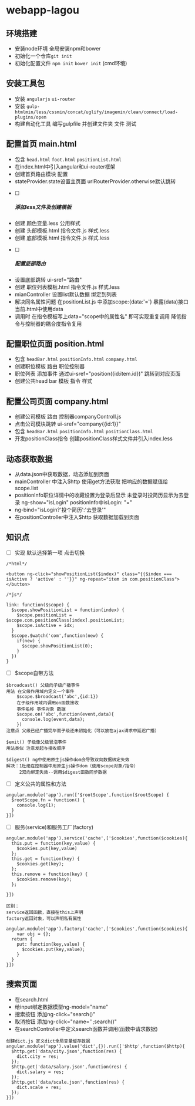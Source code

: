 # webapp-lagou


## 环境搭建

- 安装node环境 全局安装npm和bower
- 初始化一个仓库`git init` 
- 初始化配置文件  `npm init`  `bower init` (cmd环境)

## 安装工具包

- 安装  `angularjs`  `ui-router`
- 安装 `gulp-htmlmin/less/cssmin/concat/uglify/imagemin/clean/connect/load-plugins/open`
- 构建自动化工具 编写gulpfile 并创建文件夹 文件 测试

## 配置首页 main.html

- 包含 `head.html` `foot.html` `positionList.html`
- 在index.html中引入angular和ui-router框架
- 创建首页路由模块 配置
- stateProvider.state设置主页面 urlRouterProvider.otherwise默认跳转

- [ ] ##### 添加less文件及创建模板

- 创建 颜色变量.less 公用样式 
- 创建 头部模板.html 指令文件.js 样式.less
- 创建 底部模板.html 指令文件.js 样式.less

- [ ] ##### 配置底部路由

- 设置底部跳转 ui-sref="路由"
- 创建 职位列表模板.html 指令文件.js 样式.less
- mianController 设置list默认数据 绑定到列表
- 解决同名属性问题 在positionList.js 中添加scope:{data:'='} 暴露(data)接口 当前.html中使用data
- 调用时 在指令模板写上data="scope中的属性名" 即可实现重复调用 降低指令与控制器的耦合度指令复用

## 配置职位页面 position.html

- 包含 `headBar.html` `positionInfo.html` `company.html`
- 创建职位模板 路由 职位控制器
- 职位列表 添加事件 通过ui-sref="position({id:item.id})" 跳转到对应页面
- 创建公共head bar 模板 指令 样式 

## 配置公司页面 company.html

* 创建公司模板 路由 控制器companyControll.js
* 点击公司模块跳转 ui-sref="company{{id:1}}"
* 包含 `headBar.html` `positionInfo.html` `positionClass.html`
* 开发positionClass指令 创建positionClass样式文件并引入index.less

## 动态获取数据

* 从data.json中获取数据，动态添加到页面
* mainController 中注入$http 使用get方法获取 把响应的数据赋值给scope.list
* positionInfo职位详情中的收藏设置为登录后显示 未登录时投简历显示为去登录 ng-show="isLogin" positionInfo中isLogin: "=" 
* ng-bind="isLogin?'投个简历':'去登录'"
* 在positionController中注入$http 获取数据加载到页面

## 知识点

- [ ] 实现 默认选择第一项 点击切换

```
/*html*/

<button ng-click="showPositionList($index)" class="{{$index === isActive ? 'active' : ''}}" ng-repeat="item in com.positionClass"></button>

/*js*/

link: function($scope) {
  $scope.showPositionList = function(index) {
    $scope.positionList = $scope.com.positionClass[index].positionList;
    $scope.isActive = idx;
  }
  $scope.$watch('com',function(new) {
    if(new) {
      $scope.showPositionList(0);
    }
  })
}
```

- [ ] $scope自带方法

```
$broadcast() 父级向子级广播事件
用法 在父级作用域内定义一个事件
	$scope.$broadcast('abc',{id:1})
	在子级作用域内调用on函数接收
	事件名称 事件对象 数据
	$scope.on('abc',function(event,data){
      console.log(event,data);
	})
注意点 父级已经广播完毕而子级还未初始化（可以放在ajax请求中延迟广播）

$emit() 子级像父级冒泡事件
用法类似 注意发起与接收顺序

$digest() ng中使用原生js操作dom会导致双向数据绑定失效
解决：1杜绝在控制器中用原生js操作dom（使用scope对象/指令）
	 2双向绑定失效--调用$digest函数同步数据
```

- [ ] 定义公共的属性和方法

```
angular.module('app').run(['$rootScope',function($rootScope) {
  $rootScope.fn = function() {
    console.log(1);
  }
}])
```

- [ ] 服务(service)和服务工厂(factory)

```
angular.module('app').service('cache',['$cookies',function($cookies){
  this.put = function(key,value) {
    $cookies.put(key,value)
  };
  this.get = function(key) {
    $cookies.get(key);
  };
  this.remove = function(key) {
    $cookies.remove(key);
  };
  
}])

区别：
service返回函数，直接在this上声明
factory返回对象，可以声明私有属性

angular.module('app').factory('cache',['$cookies',function($cookies){
	var obj = {};
  return {
    put: function(key,value) {
      $cookies.put(key,value);
    }
  }
}])

```

## 搜索页面

* 在search.html
* 给input绑定数据模型ng-model="name"
* 搜索按钮 添加ng-click="search()"
* 取消按钮 添加ng-click="name='';search()"
* 在searchController中定义search函数并调用(函数中请求数据)

```
创建dict.js 定义dict全局变量缓存数据
angular.module('app').value('dict',{}).run(['$http',function($http){
  $http.get('data/city.json',function(res) {
    dict.city = res;
  });
  $http.get('data/salary.json',function(res) {
    dict.salary = res;
  });
  $http.get('data/scale.json',function(res) {
    dict.scale = res;
  });
}])
```